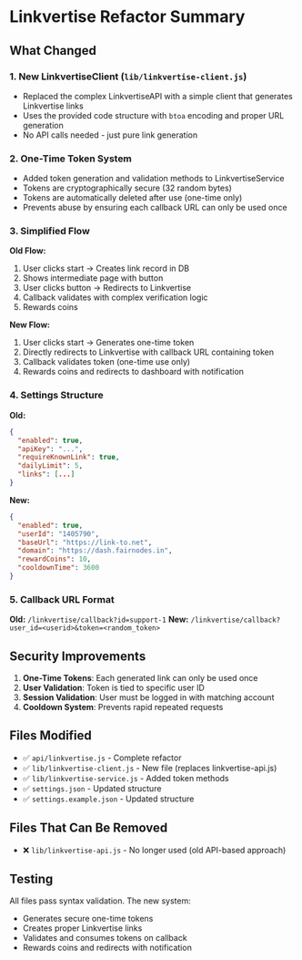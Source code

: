 # Linkvertise Refactor Summary

## What Changed

### 1. New LinkvertiseClient (`lib/linkvertise-client.js`)
- Replaced the complex LinkvertiseAPI with a simple client that generates Linkvertise links
- Uses the provided code structure with `btoa` encoding and proper URL generation
- No API calls needed - just pure link generation

### 2. One-Time Token System
- Added token generation and validation methods to LinkvertiseService
- Tokens are cryptographically secure (32 random bytes)
- Tokens are automatically deleted after use (one-time only)
- Prevents abuse by ensuring each callback URL can only be used once

### 3. Simplified Flow
**Old Flow:**
1. User clicks start → Creates link record in DB
2. Shows intermediate page with button
3. User clicks button → Redirects to Linkvertise
4. Callback validates with complex verification logic
5. Rewards coins

**New Flow:**
1. User clicks start → Generates one-time token
2. Directly redirects to Linkvertise with callback URL containing token
3. Callback validates token (one-time use only)
4. Rewards coins and redirects to dashboard with notification

### 4. Settings Structure
**Old:**
```json
{
  "enabled": true,
  "apiKey": "...",
  "requireKnownLink": true,
  "dailyLimit": 5,
  "links": [...]
}
```

**New:**
```json
{
  "enabled": true,
  "userId": "1405790",
  "baseUrl": "https://link-to.net",
  "domain": "https://dash.fairnodes.in",
  "rewardCoins": 10,
  "cooldownTime": 3600
}
```

### 5. Callback URL Format
**Old:** `/linkvertise/callback?id=support-1`
**New:** `/linkvertise/callback?user_id=<userid>&token=<random_token>`

## Security Improvements

1. **One-Time Tokens**: Each generated link can only be used once
2. **User Validation**: Token is tied to specific user ID
3. **Session Validation**: User must be logged in with matching account
4. **Cooldown System**: Prevents rapid repeated requests

## Files Modified

- ✅ `api/linkvertise.js` - Complete refactor
- ✅ `lib/linkvertise-client.js` - New file (replaces linkvertise-api.js)
- ✅ `lib/linkvertise-service.js` - Added token methods
- ✅ `settings.json` - Updated structure
- ✅ `settings.example.json` - Updated structure

## Files That Can Be Removed

- ❌ `lib/linkvertise-api.js` - No longer used (old API-based approach)

## Testing

All files pass syntax validation. The new system:
- Generates secure one-time tokens
- Creates proper Linkvertise links
- Validates and consumes tokens on callback
- Rewards coins and redirects with notification
